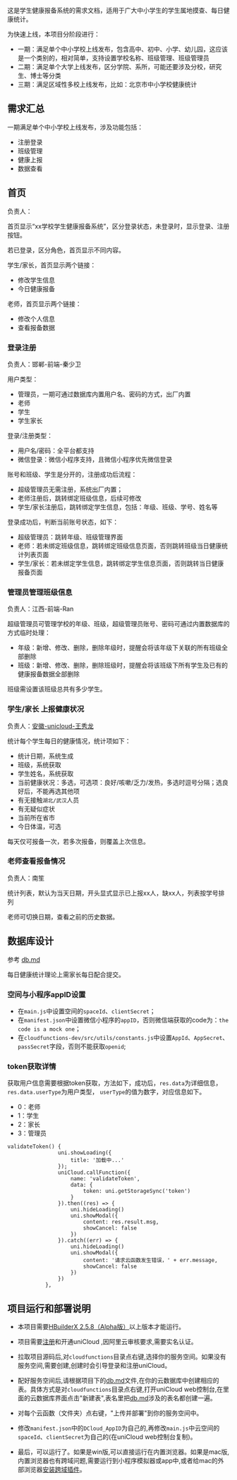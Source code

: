 这是学生健康报备系统的需求文档，适用于广大中小学生的学生属地摸查、每日健康统计。

为快速上线，本项目分阶段进行：

- 一期：满足单个中小学校上线发布，包含高中、初中、小学、幼儿园，这应该是一个类别的，相对简单，支持设置学校名称、班级管理、班级管理员
- 二期：满足单个大学上线发布，区分学院、系所，可能还要涉及分校，研究生、博士等分类
- 三期：满足区域性多校上线发布，比如：北京市中小学校健康统计


## 需求汇总

一期满足单个中小学校上线发布，涉及功能包括：
- 注册登录
- 班级管理
- 健康上报
- 数据查看

## 首页

负责人：

首页显示“xx学校学生健康报备系统”，区分登录状态，未登录时，显示登录、注册按钮。

若已登录，区分角色，首页显示不同内容。

学生/家长，首页显示两个链接：
- 修改学生信息
- 今日健康报备

老师，首页显示两个链接：
- 修改个人信息
- 查看报备数据

### 登录注册

负责人：邯郸-前端-秦少卫

用户类型：
- 管理员，一期可通过数据库内置用户名、密码的方式，出厂内置
- 老师
- 学生
- 学生家长

登录/注册类型：
- 用户名/密码：全平台都支持
- 微信登录：微信小程序支持，且微信小程序优先微信登录

账号和班级、学生是分开的，注册成功后流程：

- 超级管理员无需注册，系统出厂内置；
- 老师注册后，跳转绑定班级信息，后续可修改
- 学生/家长注册后，跳转绑定学生信息，包括：年级、班级、学号、姓名等

登录成功后，判断当前账号状态，如下：
- 超级管理员：跳转年级、班级管理界面
- 老师：若未绑定班级信息，跳转绑定班级信息页面，否则跳转班级当日健康统计列表页面
- 学生/家长：若未绑定学生信息，跳转绑定学生信息页面，否则跳转当日健康报备页面


### 管理员管理班级信息

负责人：江西-前端-Ran

超级管理员可管理学校的年级、班级，超级管理员账号、密码可通过内置数据库的方式临时处理：

- 年级：新增、修改、删除，删除年级时，提醒会将该年级下关联的所有班级全部删除
- 班级：新增、修改、删除，删除班级时，提醒会将该班级下所有学生及已有的健康报备数据全部删除

班级需设置该班级总共有多少学生。

### 学生/家长 上报健康状况

负责人：[安徽-unicloud-王秀龙](https://gitee.com/hzjsj)

统计每个学生每日的健康情况，统计项如下：

- 统计日期，系统生成
- 班级，系统获取
- 学生姓名，系统获取
- 当前健康状况：多选，可选项：良好/咳嗽/乏力/发热，多选时逗号分隔；选良好后，不能再选其他项
- 有无接触`湖北/武汉`人员
- 有无疑似症状
- 当前所在省市
- 今日体温，可选

每天仅可报备一次，若多次报备，则覆盖上次信息。

### 老师查看报备情况

负责人：南笙

统计列表，默认为当天日期，开头显式显示已上报xx人，缺xx人，列表按学号排列 

老师可切换日期，查看之前的历史数据。

<!-- ### 当前所在属地统计

春节寒假期间，统计学生当前归属地，理论上只需要家长配合填写一次。

 **基本信息** 
- 统计日期
- 学校名称
- 班级
- 学生姓名
- 性别
- 家长联系方式
- 当前学生归属地（单选项，每种归属地对应统计项不同）
 
    * 本地留守
    * 异地出访（除湖北）
    * 异地出访（湖北）

 **本地留守** 
 
若选择本地留守，需统计的信息包括：

- 现住址
- 联系方式
- 目前健康状况（单选项，候选项如下）
    * 良好
    * 发热
    * 乏力
    * 咳嗽
- 备注

 **异地出访（除湖北）** 

若选择`异地出访（除湖北）`，需统计的信息包括：

- 目前所在省市（省市联动菜单）
- 离开本地情况统计
    * 离开本地时间
    * 乘坐交通工具类别（自驾、飞机、高铁等）
    * 航班号/车次/其他（自驾不需填写）
- 预计返回本地情况统计
    * 预计返回本地时间
    * 计划乘坐交通工具类别（自驾、飞机、高铁等）
    * 航班号/车次/其他（自驾不需填写）
- 目前健康状况（单选项，候选项如下）
    * 良好
    * 发热
    * 乏力
    * 咳嗽
- 备注

**异地出访（湖北）** 

若选择`异地出访（湖北）`，则需统计的信息同`异地出访（除湖北）`。

单设该类型的目的是为了特殊统计湖北、武汉重灾区的情况。
 -->

## 数据库设计

参考 [db.md](db.md)


每日健康统计理论上需家长每日配合提交。


### 空间与小程序appID设置
- 在`main.js`中设置空间的`spaceId`、`clientSecret`；
- 在`manifest.json`中设置微信小程序的`appID`，否则微信端获取的code为：`the code is a mock one`；
- 在`cloudfunctions-dev/src/utils/constants.js`中设置`AppId`、`AppSecret`、`passSecret`字段，否则不能获取`openid`;


### token获取详情
获取用户信息需要根据token获取，方法如下，成功后，`res.data`为详细信息，`res.data.userType`为用户类型，
`userType`的值为数字，对应信息如下。
- 0：老师
- 1：学生
- 2：家长
- 3：管理员

```JS
validateToken() {
				uni.showLoading({
					title: '加载中...'
				});
				uniCloud.callFunction({
					name: 'validateToken',
					data: {
						token: uni.getStorageSync('token')
					}
				}).then((res) => {
					uni.hideLoading()
					uni.showModal({
						content: res.result.msg,
						showCancel: false
					})
				}).catch((err) => {
					uni.hideLoading()
					uni.showModal({
						content: '请求云函数发生错误，' + err.message,
						showCancel: false
					})
				})
			},
```


## 项目运行和部署说明  

- 本项目需要[HBuilderX 2.5.8（Alpha版）](https://www.dcloud.io/hbuilderx.html)以上版本才能运行。  

- 项目需要[注册](https://dev.dcloud.net.cn/)和开通uniCloud ,因阿里云审核要求,需要实名认证。

- 拉取项目源码后,对`cloudfunctions`目录点右键,选择你的服务空间。如果没有服务空间,需要创建,创建时会引导登录和注册uniCloud。
  
- 配好服务空间后,请根据项目下的[db.md](db.md)文件,在你的云数据库中创建相应的表。具体方式是对`cloudfunctions`目录点右键,打开uniCloud web控制台,在里面的云数据库界面点击"新建表",表名里把[db.md](db.md)涉及的表名都创建一遍。

- 对每个云函数（文件夹）点右键，"上传并部署"到你的服务空间中。

- 修改`manifest.json`中的`DCloud_AppID`为自己的,再修改`main.js`中云空间的`spaceId`、`clientSecret`为自己的(在uniCloud web控制台复制)。

- 最后，可以运行了。如果是win版,可以直接运行在内置浏览器。如果是mac版,内置浏览器也有跨域问题,需要运行到小程序模拟器或app中,或者给mac的外部浏览器[安装跨域插件](https://ask.dcloud.net.cn/article/35267)。
